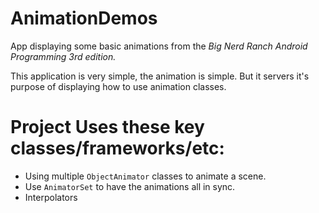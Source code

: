 # AnimationDemos
App displaying some basic animations from the *Big Nerd Ranch Android Programming 3rd edition.*

This application is very simple, the animation is simple. But it servers it's purpose of displaying how to use animation classes.

# Project Uses these key classes/frameworks/etc:
  - Using multiple `ObjectAnimator` classes to animate a scene.
  - Use `AnimatorSet` to have the animations all in sync.
  - Interpolators
